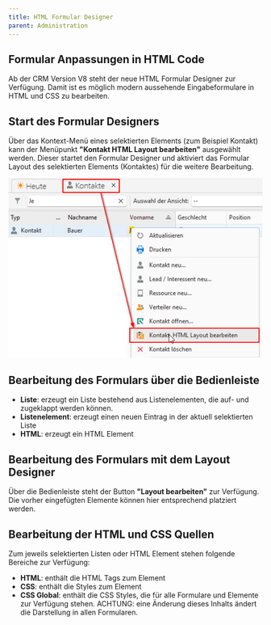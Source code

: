 ```yaml
---
title: HTML Formular Designer
parent: Administration
---
```


## Formular Anpassungen in HTML Code

Ab der CRM Version V8 steht der neue HTML Formular Designer zur Verfügung. Damit ist es möglich modern aussehende Eingabeformulare in HTML und CSS zu bearbeiten.

## Start des Formular Designers

Über das Kontext-Menü eines selektierten Elements (zum Beispiel Kontakt) kann der Menüpunkt **"Kontakt HTML Layout bearbeiten"** ausgewählt werden. Dieser startet den Formular Designer und aktiviert das Formular Layout des selektierten Elements (Kontaktes) für die weitere Bearbeitung.

![Start Formular Designer für Kontakt](Bilder/HTMLDesignerStart.png)

## Bearbeitung des Formulars über die Bedienleiste

- **Liste**: erzeugt ein Liste  bestehend aus Listenelementen, die auf- und zugeklappt werden können.
- **Listenelement**: erzeugt einen neuen Eintrag in der aktuell selektierten Liste
- **HTML**: erzeugt ein HTML Element

## Bearbeitung des Formulars mit dem Layout Designer

Über die Bedienleiste steht der Button **"Layout bearbeiten"** zur Verfügung. Die vorher eingefügten Elemente können hier entsprechend platziert werden.

## Bearbeitung der HTML und CSS Quellen

Zum jeweils selektierten Listen oder HTML Element stehen folgende Bereiche zur Verfügung:

- **HTML**: enthält die HTML Tags zum Element
- **CSS**: enthält die Styles zum Element
- **CSS Global**: enthält die CSS Styles, die für alle Formulare und Elemente zur Verfügung stehen. ACHTUNG: eine Änderung dieses Inhalts ändert die Darstellung in allen Formularen.